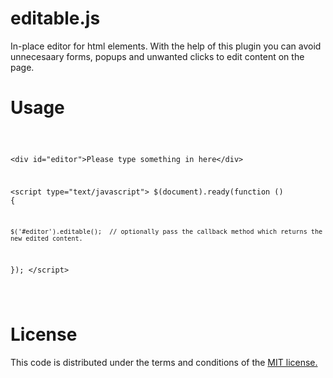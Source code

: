 <h1>editable.js</h1>
In-place editor for html elements. With the help of this plugin you can avoid unnecesaary forms, popups and unwanted clicks to edit content on the page.

<h1>Usage</h1>
<pre><code>

 &lt;div id="editor"&gt;Please type something in here&lt;/div&gt;
 
 
 &lt;script type="text/javascript"&gt;
 $(document).ready(function () {
 
    $('#editor').editable();  // optionally pass the callback method which returns the new edited content.
    
 });
 &lt;/script&gt;
 
</code></pre>
<h1>License</h1>
This code is distributed under the terms and conditions of the <a href="https://github.com/kevinzhow/PNChart/blob/master/LICENSE">MIT license.</a>
